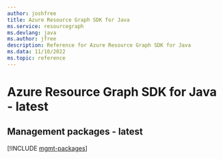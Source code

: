 ```yaml
---
author: joshfree
title: Azure Resource Graph SDK for Java
ms.service: resourcegraph
ms.devlang: java
ms.author: jfree
description: Reference for Azure Resource Graph SDK for Java
ms.data: 11/10/2022
ms.topic: reference
---
```

# Azure Resource Graph SDK for Java - latest

## Management packages - latest
[!INCLUDE [mgmt-packages](resource-graph-mgmt-index.md)]